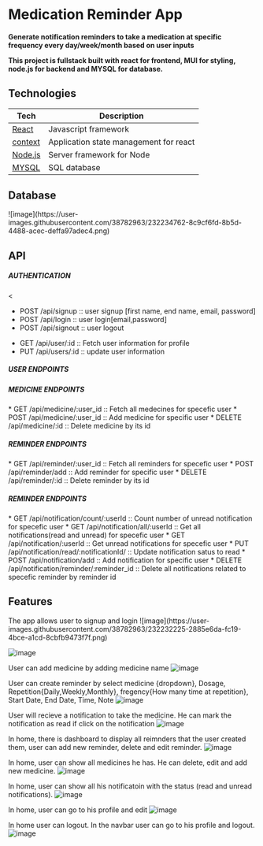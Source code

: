 <h1> Medication Reminder App</h1>
<h4> Generate notification reminders to take a medication at specific frequency every day/week/month based on user inputs
 
This project is fullstack built with react for frontend, MUI for styling, node.js for backend and MYSQL for database. </h4>

 <h2> Technologies </h2>

| **Tech** | **Description** |
|----------|-------|
|  [React](https://facebook.github.io/react/)  |   Javascript framework   |
|  [context](https://legacy.reactjs.org/docs/context.html)  |   Application state management for react    |
|  [Node.js](https://nodejs.org/en)  |   Server framework for Node   |
|  [MYSQL](https://www.mysql.com/)  |   SQL database    |

 
 <h2> Database </h2>
![image](https://user-images.githubusercontent.com/38782963/232234762-8c9cf6fd-8b5d-4488-acec-deffa97adec4.png)

 <h2> API  </h2>
 <h5> AUTHENTICATION </h5>
 <<ul>
  <li>  POST /api/signup  :: user signup [first name, end name, email, password]</li>
  <li>  POST /api/login   :: user login[email,password] </li>
  <li>  POST /api/signout :: user logout</li>
</ul>
 
 <ul>
  <li> GET /api/user/:id  :: Fetch user information for profile </li>
  <li> PUT /api/users/:id :: update user information</li>
</ul>  
 <h5> USER ENDPOINTS </h5>
 
  <h5> MEDICINE ENDPOINTS </h5>
 * GET /api/medicine/:user_id  :: Fetch all medecines for specefic user
 * POST /api/medicine/:user_id :: Add medicine for specific user
 * DELETE /api/medicine/:id    :: Delete medicine by its id
 
 <h5> REMINDER ENDPOINTS </h5>
 * GET /api/reminder/:user_id  :: Fetch all reminders for specefic user
 * POST /api/reminder/add :: Add reminder for specific user
 * DELETE /api/reminder/:id    :: Delete reminder by its id
 
 <h5> REMINDER ENDPOINTS </h5>
 * GET /api/notification/count/:userId         :: Count number of unread notification for specefic user
 * GET  /api/notification/all/:userId          :: Get all notifications(read and unread) for specefic user
 * GET /api/notification/:userId               :: Get unread notifications for specefic user
 * PUT /api/notification/read/:notificationId/ :: Update notification satus to read
 * POST /api/notification/add :: Add notification for specific user
 * DELETE /api/notification/reminder/:reminder_id    :: Delete all notifications related to specefic reminder by  reminder id
 
 
<h2> Features </h2>
The app allows user to signup and login
![image](https://user-images.githubusercontent.com/38782963/232232225-2885e6da-fc19-4bce-a1cd-8cbfb9473f7f.png)

![image](https://user-images.githubusercontent.com/38782963/232232276-10edf3bc-b959-4fa5-b7fa-1c7116bef53e.png)

User can add medicine by adding medicine name
![image](https://user-images.githubusercontent.com/38782963/232232508-dffcb03f-17d3-485e-8ccc-ff278fc6b022.png)

 User can create reminder by select medicine {dropdown}, Dosage, Repetition{Daily,Weekly,Monthly}, fregency{How many time at repetition}, Start Date, End Date, Time, Note
![image](https://user-images.githubusercontent.com/38782963/232232729-04a7b8a6-bf35-4d42-a041-50e2ec988667.png)

User will recieve a notification to take the medicine. He can mark the notification as read if click on the notification
![image](https://user-images.githubusercontent.com/38782963/232232906-cdb826f6-b887-41ff-b0c6-6b4aea8e601d.png)

In home, there is dashboard to display all reimnders that the user created them, user can add new reminder, delete and edit reminder.
![image](https://user-images.githubusercontent.com/38782963/232232973-c71f60e7-8e4a-4a7c-b251-0e196c8dee8d.png)

In home, user can show all medicines he has. He can delete, edit and add new medicine.
![image](https://user-images.githubusercontent.com/38782963/232233065-ac7a3e9d-a247-441e-bf17-fb88268f0831.png)

In home, user can show all his notificatoin with the status (read and unread notifications).
![image](https://user-images.githubusercontent.com/38782963/232233154-cb067f7a-5aa2-4a3c-8d40-d18e9d94d6f6.png)

In home, user can go to his profile and edit 
![image](https://user-images.githubusercontent.com/38782963/232233196-c17fabcd-7c3b-4196-b642-9ed846313ee0.png)

In home user can logout.
In the navbar user can go to his profile and logout.
![image](https://user-images.githubusercontent.com/38782963/232233243-c6f08b84-8a7c-4273-9afb-56aa04e9254c.png)





